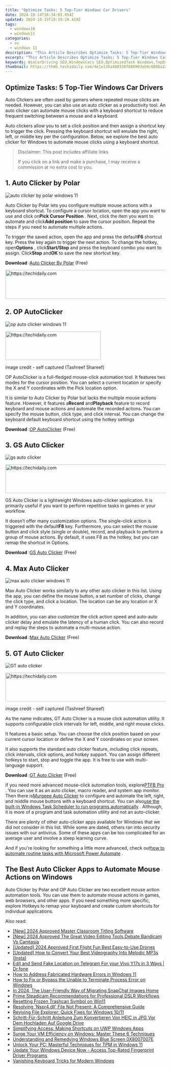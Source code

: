 ```yaml
---
title: "Optimize Tasks: 5 Top-Tier Windows Car Drivers"
date: 2024-10-14T16:34:03.054Z
updated: 2024-10-15T19:19:29.419Z
tags:
  - windows10
  - windows11
categories:
  - os
  - windows 11
description: "This Article Describes Optimize Tasks: 5 Top-Tier Windows Car Drivers"
excerpt: "This Article Describes Optimize Tasks: 5 Top-Tier Windows Car Drivers"
keywords: WinCarDriving SEO,WindowsCars SEO,OptimizedTask Windows,TopDriver SEO Tips,TaskBoosters Car SEO,CarProfits Window,SpeedUp Drivers SEO
thumbnail: https://thmb.techidaily.com/4e1e135a4b0338f686903eb0c608ba2a349e6fad2f1ea5329a35a6ad22caba43.png
---
```


## Optimize Tasks: 5 Top-Tier Windows Car Drivers

 Auto Clickers are often used by gamers where repeated mouse clicks are needed. However, you can also use an auto clicker as a productivity tool. An auto clicker can automate mouse clicks with a keyboard shortcut to reduce frequent switching between a mouse and a keyboard.

 Auto clickers allow you to set a click position and then assign a shortcut key to trigger the click. Pressing the keyboard shortcut will emulate the right, left, or middle key per the configuration. Below, we explore the best auto clicker for Windows to automate mouse clicks using a keyboard shortcut.

>  Disclaimer: This post includes affiliate links
>
>  If you click on a link and make a purchase, I may receive a commission at no extra cost to you.
>

## 1\. Auto Clicker by Polar

![auto clicker by polar windows 11](https://static1.makeuseofimages.com/wordpress/wp-content/uploads/2023/03/auto-clicker-by-polar-windows-011.jpg)

 Auto Clicker by Polar lets you configure multiple mouse actions with a keyboard shortcut. To configure a cursor location, open the app you want to use and click on**Pick Cursor Position** . Next, click the item you want to automate and click**Add position** to save the cursor position. Repeat the steps if you need to automate multiple actions.

 To trigger the saved action, open the app and press the default**F6** shortcut key. Press the key again to trigger the next action. To change the hotkey, open**Options** , click**Start/Stop** and press the keyboard combo you want to assign. Click**Stop** and**OK** to save the new shortcut key.

**Download** :[Auto Clicker By Polar](https://polarbyte.net/) (Free)

<!-- affiliate ads begin -->
<a href="https://appsumo.8odi.net/c/5597632/2068440/7443" target="_top" id="2068440">
  <img src="//a.impactradius-go.com/display-ad/7443-2068440" border="0" alt="https://techidaily.com" width="728" height="90"/>
</a>
<img height="0" width="0" src="https://appsumo.8odi.net/i/5597632/2068440/7443" style="position:absolute;visibility:hidden;" border="0" />
<!-- affiliate ads end -->

## 2\. OP AutoClicker

![op auto clicker windows 11](https://static1.makeuseofimages.com/wordpress/wp-content/uploads/2023/03/op-auto-clicker-windows-11.jpg)

<!-- affiliate ads begin -->
<a href="https://aligracehair.sjv.io/c/5597632/2115946/19272" target="_top" id="2115946">
  <img src="//a.impactradius-go.com/display-ad/19272-2115946" border="0" alt="https://techidaily.com" width="300" height="90"/>
</a>
<img height="0" width="0" src="https://aligracehair.sjv.io/i/5597632/2115946/19272" style="position:absolute;visibility:hidden;" border="0" />
<!-- affiliate ads end -->

 image credit - self captured (Tashreef Shareef)

 OP AutoClicker is a full-fledged mouse-click automation tool. It features two modes for the cursor position. You can select a current location or specify the X and Y coordinates with the Pick location option.

 It is similar to Auto Clicker by Polar but lacks the multiple mouse actions feature. However, it features a**Record** and**Playback** feature to record keyboard and mouse actions and automate the recorded actions. You can specify the mouse button, click type, and click interval. You can change the keyboard default keyboard shortcut using the hotkey settings

**Download** :[OP AutoClicker](https://sourceforge.net/projects/orphamielautoclicker/) (Free)

## 3\. GS Auto Clicker

![gs auto clicker](https://static1.makeuseofimages.com/wordpress/wp-content/uploads/2023/03/gs-auto-clicker.jpg)

<!-- affiliate ads begin -->
<a href="https://unicoeye.pxf.io/c/5597632/2134249/18498" target="_top" id="2134249">
  <img src="//a.impactradius-go.com/display-ad/18498-2134249" border="0" alt="https://techidaily.com" width="728" height="90"/>
</a>
<img height="0" width="0" src="https://unicoeye.pxf.io/i/5597632/2134249/18498" style="position:absolute;visibility:hidden;" border="0" />
<!-- affiliate ads end -->

 GS Auto Clicker is a lightweight Windows auto-clicker application. It is primarily useful if you want to perform repetitive tasks in games or your workflow.

 It doesn’t offer many customization options. The single-click action is triggered with the default**F8** key. Furthermore, you can select the mouse button and click style (single or double), record, and playback to perform a group of mouse actions. By default, it uses F8 as the hotkey, but you can remap the shortcut in Options.

**Download** :[GS Auto Clicker](https://goldensoft.org/) (Free)

## 4\. Max Auto Clicker

![max auto clicker windows 11](https://static1.makeuseofimages.com/wordpress/wp-content/uploads/2023/03/max-auto-clicker-windows-11.jpg)

 Max Auto Clicker works similarly to any other auto clicker in this list. Using the app, you can define the mouse button, a set number of clicks, change the click type, and click a location. The location can be any location or X and Y coordinates.

 In addition, you can also customize the click action speed and auto-auto clicker delay and emulate the latency of a human click. You can also record and replay the steps to automate a multi-mouse action.

**Download** :[Max Auto Clicker](https://sourceforge.net/projects/maxautoclicker/files/latest/download) (Free)

## 5\. GT Auto Clicker

![GT auto clicker](https://static1.makeuseofimages.com/wordpress/wp-content/uploads/2023/03/gt-auto-clicker.jpg)

<!-- affiliate ads begin -->
<a href="https://unicoeye.pxf.io/c/5597632/2134495/18498" target="_top" id="2134495">
  <img src="//a.impactradius-go.com/display-ad/18498-2134495" border="0" alt="https://techidaily.com" width="728" height="90"/>
</a>
<img height="0" width="0" src="https://unicoeye.pxf.io/i/5597632/2134495/18498" style="position:absolute;visibility:hidden;" border="0" />
<!-- affiliate ads end -->

 image credit - self captured (Tashreef Shareef)

 As the name indicates, GT Auto Clicker is a mouse click automation utility. It supports configurable click intervals for left, middle, and right mouse clicks.

 It features a basic setup. You can choose the click position based on your current cursor location or define the X and Y coordinates on your screen.

 It also supports the standard auto clicker feature, including click repeats, click intervals, click options, and hotkey support. You can assign different hotkeys to start, stop and toggle the app. It is free to use with multi-language support.

**Download** :[GT Auto Clicker](https://apps.microsoft.com/store/detail/gt-auto-clicker-free-auto-click/9NDJQ0J8KSDZ?hl=en-us&gl=us) (Free)

 If you need more advanced mouse-click automation tools, explore[PTFB Pro](https://www.ptfbpro.com/download.shtml) . You can use it as an auto clicker, macro reader, and system app monitor. Then there is[Murgeee Auto Clicker](https://www.murgee.com/auto-clicker/) to configure and automate the left, right, and middle mouse buttons with a keyboard shortcut. You can also[use the built-in Windows Task Scheduler to run programs automatically](https://www.makeuseof.com/tag/how-to-automate-windows-programs-on-a-schedule/) . Although, it is more of a program and task automation utility and not an auto-clicker.

 There are plenty of other auto-clicker apps available for Windows that we did not consider in this list. While some are dated, others ran into security issues with our antivirus. Some of these apps can be too complicated for an average user and involve a steep learning curve.

 And if you're looking for something a little more advanced, check out[how to automate routine tasks with Microsoft Power Automate](https://www.makeuseof.com/how-to-automate-routine-tasks-using-microsoft-power-automate/) .

## The Best Auto Clicker Apps to Automate Mouse Actions on Windows

 Auto Clicker by Polar and OP Auto Clicker are two excellent mouse action automation tools. You can use them to automate mouse actions in games, web browsers, and other apps. If you need something more specific, explore Hotkeys to remap your keyboard and create custom shortcuts for individual applications.

<ins class="adsbygoogle"
     style="display:block"
     data-ad-format="autorelaxed"
     data-ad-client="ca-pub-7571918770474297"
     data-ad-slot="1223367746"></ins>

<ins class="adsbygoogle"
     style="display:block"
     data-ad-client="ca-pub-7571918770474297"
     data-ad-slot="8358498916"
     data-ad-format="auto"
     data-full-width-responsive="true"></ins>

<span class="atpl-alsoreadstyle">Also read:</span>
<div><ul>
<li><a href="https://fox-cloud.techidaily.com/new-2024-approved-master-classroom-titling-software/"><u>[New] 2024 Approved Master Classroom Titling Software</u></a></li>
<li><a href="https://remote-screen-capture.techidaily.com/new-2024-approved-the-great-video-editing-tools-debate-bandicam-vs-camtasia/"><u>[New] 2024 Approved The Great Video Editing Tools Debate Bandicam Vs Camtasia</u></a></li>
<li><a href="https://fox-links.techidaily.com/updated-2024-approved-first-flight-fun-best-easy-to-use-drones/"><u>[Updated] 2024 Approved First Flight Fun Best Easy-to-Use Drones</u></a></li>
<li><a href="https://instagram-clips.techidaily.com/updated-how-to-convert-your-best-videography-into-melodic-mp3s-insta/"><u>[Updated] How to Convert Your Best Videography Into Melodic MP3s (Insta)</u></a></li>
<li><a href="https://review-topics.techidaily.com/edit-and-send-fake-location-on-telegram-for-your-vivo-y17s-in-3-ways-drfone-by-drfone-virtual-android/"><u>Edit and Send Fake Location on Telegram For your Vivo Y17s in 3 Ways | Dr.fone</u></a></li>
<li><a href="https://win11.techidaily.com/how-to-address-fabricated-hardware-errors-in-windows-11/"><u>How to Address Fabricated Hardware Errors in Windows 11</u></a></li>
<li><a href="https://win11.techidaily.com/how-to-fix-or-bypass-the-unable-to-terminate-process-error-on-windows/"><u>How to Fix or Bypass the Unable to Terminate Process Error on Windows</u></a></li>
<li><a href="https://snapchat-videos.techidaily.com/in-2024-the-user-friendly-way-of-migrating-snapchat-images-home/"><u>In 2024, The User-Friendly Way of Migrating SnapChat Images Home</u></a></li>
<li><a href="https://fox-links.techidaily.com/prime-steadicam-recommendations-for-professional-dslr-workflows/"><u>Prime Steadicam Recommendations for Professional DSLR Workflows</u></a></li>
<li><a href="https://win11.techidaily.com/resetting-frozen-trashcan-symbol-on-win11/"><u>Resetting Frozen Trashcan Symbol on Win11</u></a></li>
<li><a href="https://techno-recovery.techidaily.com/resolving-nspr4dll-file-not-present-a-comprehensive-guide/"><u>Resolving 'Nspr4.dll' File Not Present: A Comprehensive Guide</u></a></li>
<li><a href="https://win11.techidaily.com/reviving-file-explorer-quick-fixes-for-windows-1011/"><u>Reviving File Explorer: Quick Fixes for Windows 10/11</u></a></li>
<li><a href="https://discover-data.techidaily.com/schritt-fur-schritt-anleitung-zum-konvertieren-von-heic-in-jpg-vor-dem-hochladen-auf-google-drive/"><u>Schritt-Für-Schritt Anleitung Zum Konvertieren Von HEIC in JPG Vor Dem Hochladen Auf Google Drive</u></a></li>
<li><a href="https://win11.techidaily.com/simplifying-access-making-shortcuts-on-uwp-windows-apps/"><u>Simplifying Access: Making Shortcuts on UWP Windows Apps</u></a></li>
<li><a href="https://win11.techidaily.com/surge-your-vm-efficiency-on-windows-master-these-6-techniques/"><u>Surge Your VM Efficiency on Windows: Master These 6 Techniques</u></a></li>
<li><a href="https://win11.techidaily.com/understanding-and-remedying-windows-blue-screen-0x8007007e/"><u>Understanding and Remedying Windows Blue Screen 0X8007007E</u></a></li>
<li><a href="https://win11.techidaily.com/unlock-your-pc-masterful-techniques-for-tpm-in-windows-11/"><u>Unlock Your PC: Masterful Techniques for TPM in Windows 11</u></a></li>
<li><a href="https://hardware-help.techidaily.com/update-your-windows-device-now-access-top-rated-fingerprint-driver-programs/"><u>Update Your Windows Device Now - Access Top-Rated Fingerprint Driver Programs</u></a></li>
<li><a href="https://win11.techidaily.com/vanishing-keyboard-tricks-for-modern-windows/"><u>Vanishing Keyboard Tricks for Modern Windows</u></a></li>
</ul></div>


